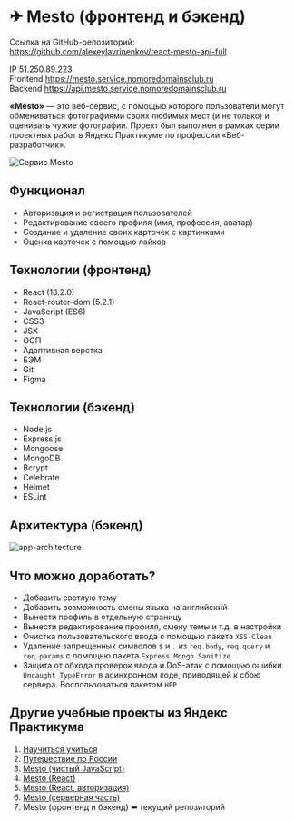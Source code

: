 # ✈ Mesto (фронтенд и бэкенд)

Ссылка на GitHub-репозиторий:  
https://github.com/alexeylavrinenkov/react-mesto-api-full

IP  51.250.89.223  
Frontend  https://mesto.service.nomoredomainsclub.ru  
Backend  https://api.mesto.service.nomoredomainsclub.ru  

**«Mesto»** — это веб-сервис, с помощью которого пользователи могут обмениваться фотографиями своих любимых мест (и не только) и оценивать чужие фотографии. Проект был выполнен в рамках серии проектных работ в Яндекс Практикуме по профессии «Веб-разработчик».

![Сервис Mesto](https://user-images.githubusercontent.com/100028583/215279745-d78add0f-0a8d-4ae2-bd5b-470986666b96.png)

## Функционал
* Авторизация и регистрация пользователей
* Редактирование своего профиля (имя, профессия, аватар)
* Создание и удаление своих карточек с картинками
* Оценка карточек с помощью лайков

## Технологии (фронтенд)
* React (18.2.0)
* React-router-dom (5.2.1)
* JavaScript (ES6)
* CSS3
* JSX
* ООП
* Адаптивная верстка
* БЭМ
* Git
* Figma

## Технологии (бэкенд)
* Node.js
* Express.js
* Mongoose
* MongoDB
* Bcrypt
* Celebrate
* Helmet
* ESLint

## Архитектура (бэкенд)
<img alt="app-architecture" src="https://user-images.githubusercontent.com/100028583/215335139-42a77150-697a-4d59-98e4-bbd1da0d3126.png">

## Что можно доработать?
* Добавить светлую тему
* Добавить возможность смены языка на английский
* Вынести профиль в отдельную страницу
* Вынести редактирование профиля, смену темы и т.д. в настройки
* Очистка пользовательского ввода с помощью пакета ```XSS-Clean```
* Удаление запрещенных символов ```$``` и ```.``` из ```req.body```, ```req.query``` и ```req.params``` с помощью пакета ```Express Mongo Sanitize```
* Защита от обхода проверок ввода и DoS-атак с помощью ошибки ```Uncaught TypeError``` в асинхронном коде, приводящей к сбою сервера. Воспользоваться пакетом ```HPP```

## Другие учебные проекты из Яндекс Практикума
1. [Научиться учиться](https://github.com/alexeylavrinenkov/how-to-learn)
2. [Путешествие по России](https://github.com/alexeylavrinenkov/russian-travel)
3. [Mesto (чистый JavaScript)](https://github.com/alexeylavrinenkov/mesto)
4. [Mesto (React)](https://github.com/alexeylavrinenkov/mesto-react)
5. [Mesto (React, авторизация)](https://github.com/alexeylavrinenkov/react-mesto-auth)
6. [Mesto (серверная часть)](https://github.com/alexeylavrinenkov/express-mesto-gha)
7. Mesto (фронтенд и бэкенд) ⬅ текущий репозиторий
